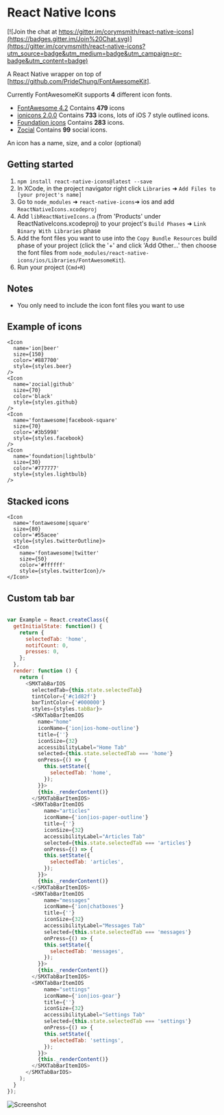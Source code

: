 # React Native Icons

[![Join the chat at https://gitter.im/corymsmith/react-native-icons](https://badges.gitter.im/Join%20Chat.svg)](https://gitter.im/corymsmith/react-native-icons?utm_source=badge&utm_medium=badge&utm_campaign=pr-badge&utm_content=badge)

A React Native wrapper on top of [https://github.com/PrideChung/FontAwesomeKit].

Currently FontAwesomeKit supports **4** different icon fonts.

- [FontAwesome 4.2](http://fortawesome.github.io/Font-Awesome/) Contains **479** icons
- [ionicons 2.0.0](http://ionicons.com/) Contains **733** icons, lots of iOS 7 style outlined icons.
- [Foundation icons](http://zurb.com/playground/foundation-icon-fonts-3) Contains **283** icons.
- [Zocial](http://zocial.smcllns.com/) Contains **99** social icons.

An icon has a name, size, and a color (optional)

## Getting started

1. `npm install react-native-icons@latest --save`
2. In XCode, in the project navigator right click `Libraries` ➜ `Add Files to [your project's name]`
3. Go to `node_modules` ➜ `react-native-icons`➜ ios and add `ReactNativeIcons.xcodeproj` 
4. Add `libReactNativeIcons.a` (from 'Products' under ReactNativeIcons.xcodeproj) to your project's `Build Phases` ➜ `Link Binary With Libraries` phase
5. Add the font files you want to use into the `Copy Bundle Resources` build phase of your project (click the '+' and click 'Add Other...' then choose the font files from  `node_modules/react-native-icons/ios/Libraries/FontAwesomeKit`).
6. Run your project (`Cmd+R`)

## Notes

- You only need to include the icon font files you want to use 

## Example of icons

```
<Icon
  name='ion|beer'
  size={150}
  color='#887700'
  style={styles.beer}
/>
<Icon
  name='zocial|github'
  size={70}
  color='black'
  style={styles.github}
/>
<Icon
  name='fontawesome|facebook-square'
  size={70}
  color='#3b5998'
  style={styles.facebook}
/>
<Icon
  name='foundation|lightbulb'
  size={30}
  color='#777777'
  style={styles.lightbulb}
/>
```

## Stacked icons

```
<Icon
  name='fontawesome|square'
  size={80}
  color='#55acee'
  style={styles.twitterOutline}>
  <Icon
    name='fontawesome|twitter'
    size={50}
    color='#ffffff'
    style={styles.twitterIcon}/>
</Icon>
```

## Custom tab bar

```javascript

var Example = React.createClass({
  getInitialState: function() {
    return {
      selectedTab: 'home',
      notifCount: 0,
      presses: 0,
    };
  },
  render: function () {
    return (
      <SMXTabBarIOS
        selectedTab={this.state.selectedTab}
        tintColor={'#c1d82f'}
        barTintColor={'#000000'}
        styles={styles.tabBar}>
        <SMXTabBarItemIOS
          name="home"
          iconName={'ion|ios-home-outline'}
          title={''}
          iconSize={32}
          accessibilityLabel="Home Tab"
          selected={this.state.selectedTab === 'home'}
          onPress={() => {
            this.setState({
              selectedTab: 'home',
            });
          }}>
          {this._renderContent()}
        </SMXTabBarItemIOS>
        <SMXTabBarItemIOS
            name="articles"
            iconName={'ion|ios-paper-outline'}
            title={''}
            iconSize={32}
            accessibilityLabel="Articles Tab"
            selected={this.state.selectedTab === 'articles'}
            onPress={() => {
            this.setState({
              selectedTab: 'articles',
            });
          }}>
          {this._renderContent()}
        </SMXTabBarItemIOS>
        <SMXTabBarItemIOS
            name="messages"
            iconName={'ion|chatboxes'}
            title={''}
            iconSize={32}
            accessibilityLabel="Messages Tab"
            selected={this.state.selectedTab === 'messages'}
            onPress={() => {
            this.setState({
              selectedTab: 'messages',
            });
          }}>
          {this._renderContent()}
        </SMXTabBarItemIOS>
        <SMXTabBarItemIOS
            name="settings"
            iconName={'ion|ios-gear'}
            title={''}
            iconSize={32}
            accessibilityLabel="Settings Tab"
            selected={this.state.selectedTab === 'settings'}
            onPress={() => {
            this.setState({
              selectedTab: 'settings',
            });
          }}>
          {this._renderContent()}
        </SMXTabBarItemIOS>
      </SMXTabBarIOS>
    );
  }
});
```


![Screenshot](https://dl.dropboxusercontent.com/u/6721696/stacked-demo.png)
